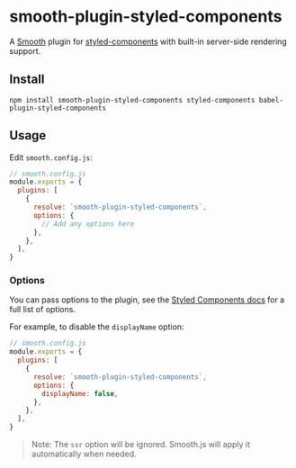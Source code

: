 # smooth-plugin-styled-components

A [Smooth](https://github.com/smooth-code/smooth.js) plugin for
[styled-components](https://github.com/styled-components/styled-components) with
built-in server-side rendering support.

## Install

`npm install smooth-plugin-styled-components styled-components babel-plugin-styled-components`

## Usage

Edit `smooth.config.js`:

```js
// smooth.config.js
module.exports = {
  plugins: [
    {
      resolve: `smooth-plugin-styled-components`,
      options: {
        // Add any options here
      },
    },
  ],
}
```

### Options

You can pass options to the plugin, see the [Styled Components docs](https://www.styled-components.com/docs/tooling#babel-plugin) for a full list of options.

For example, to disable the `displayName` option:

```js
// smooth.config.js
module.exports = {
  plugins: [
    {
      resolve: `smooth-plugin-styled-components`,
      options: {
        displayName: false,
      },
    },
  ],
}
```

> Note: The `ssr` option will be ignored. Smooth.js will apply it automatically when needed.
